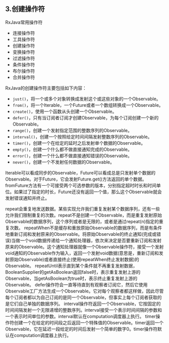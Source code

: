 ## 3.创建操作符

RxJava常用操作符

+ 连接操作符
+ 工具操作符
+ 创建操作符
+ 变换操作符
+ 过滤操作符
+ 条件操作符
+ 布尔操作符
+ 合并操作符

RxJava的创建操作符主要包括如下内容：

+ ``just()``，将一个或多个对象转换成发射这个或这些对象的一个Observable。
+ ``from()``，将一个Iterable，一个Future或者一个数组转换成一个Observable。
+ ``create()``，使用一个函数从头创建一个Observable。
+ ``defer()``，只有当订阅者订阅才创建Observable，为每个订阅创建一个新的Observable。
+ ``range()``，创建一个发射指定范围的整数序列的Observable。
+ ``interval()``，创建一个按照给定时间间隔发射整数序列的Observable。
+ ``timer()``，创建一个在给定的延时之后发射单个数据的Observable。
+ ``empty()``，创建一个什么都不做直接通知完成的Observable。
+ ``error()``，创建一个什么都不做直接通知错误的Observable。
+ ``never()``，创建一个不发射任何数据的Observable。

Iterable可以看成同步的Observable，Future可以看成总是只发射单个数据的Observable。对于Future，它会发射Future.get()方法返回的单个数据。fromFuture方法有一个可接受两个可选参数的版本，分别指定超时时长和时间单位。如果过了指定的时长，Future还没有返回一个值，那么这个Observable就会发射错误通知并终止。

repeat会重复地发送数据。某些实现允许我们重复发射某个数据序列，还有一些允许我们限制重复的次数。repeat不是创建一个Observable，而是重复发射原始Observable的数据序列，这个序列或者是无限的，或者是通过repeat(n)指定的重复次数。
repeatWhen不是缓存和重放原始Observable的数据序列，而是有条件地重新订阅和发射原来的Observable。将原始Observable的终止通知(完成或错误)当做一个void数据传递给一个通知处理器，依次来决定是否要重新订阅和发射原来的Observable。这个通知处理器就像一个Observable操作符，接受一个发射void通知的Observable作为输入，返回一个发射void数据(意思是，重新订阅和发射原始Observable)或者直接终止(使用repeatWhen终止发射数据)的Observable。
repeatUntil表示直到某个条件就不再重复发射数据，BooleanSupplier的getAsBoolean返回false时，表示重复发射上游的Observable，当getAsBoolean为true时，表示终止重复发射上游的Observable。
defer操作符会一直等待直到有观察者订阅它，然后它使用Observable工厂方法生成一个Observable。它对每个观察者都这样做，因此尽管每个订阅者都以为自己订阅的是同一个Observable，但事实上每个订阅者获取的是它们自己单独的数据序列。
interval操作符返回一个Observable，它按固定的时间间隔发射一个无限递增的整数序列。interval接受一个表示时间间隔的参数和一个表示时间单位的参数。interval默认在computation调度器上执行。
timer操作符创建一个在给定的时间段之后返回一个特殊值的Observable。timer返回一个Observable，它在延迟一段给定的时间后发射一个简单的数字0。timer操作符默认在computation调度器上执行。